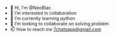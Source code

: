 - 👋 Hi, I’m @NeoBlac
- 👀 I’m interested in collaboration 
- 🌱 I’m currently learning python
- 💞️ I’m looking to collaborate on solving problem
- 📫 How to reach me 7chatsapp@gmail.com

<!---
NeoBlac/NeoBlac is a ✨ special ✨ repository because its `README.md` (this file) appears on your GitHub profile.
You can click the Preview link to take a look at your changes.
--->
